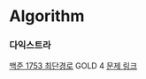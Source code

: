 # Algorithm
### 다익스트라
[백준 1753 최단경로](https://github.com/Tloz-link/Algorithm/tree/main/BAEKJOON/1753) GOLD 4 [문제 링크](https://www.acmicpc.net/problem/1753)
